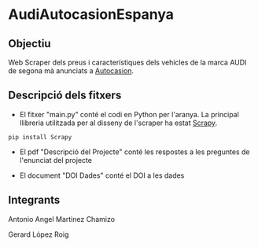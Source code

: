 # AudiAutocasionEspanya

## Objectiu

Web Scraper dels preus i característiques dels vehicles de la marca AUDI de segona mà anunciats a [Autocasion](https://www.autocasion.com/coches-segunda-mano/audi-ocasion). 

## Descripció dels fitxers

- El fitxer "main.py" conté el codi en Python per l'aranya. La principal llibreria utilitzada per al disseny de l'scraper ha estat [Scrapy](https://scrapy.org/). 

```
pip install Scrapy
```

- El pdf "Descripció del Projecte" conté les respostes a les preguntes de l'enunciat del projecte

- El document "DOI Dades" conté el DOI a les dades

## Integrants

Antonio Angel Martinez Chamizo

Gerard López Roig
